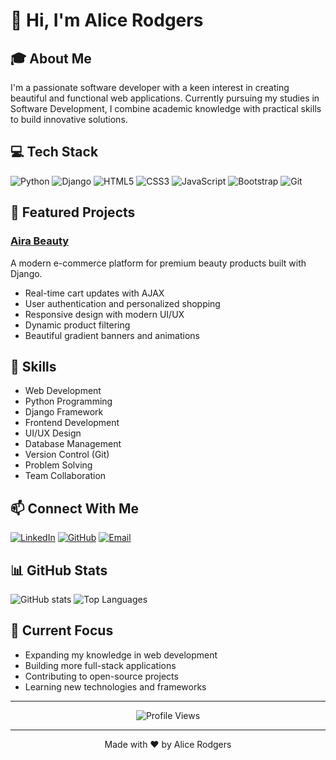 # 👋 Hi, I'm Alice Rodgers

## 🎓 About Me
I'm a passionate software developer with a keen interest in creating beautiful and functional web applications. Currently pursuing my studies in Software Development, I combine academic knowledge with practical skills to build innovative solutions.

## 💻 Tech Stack
![Python](https://img.shields.io/badge/-Python-3776AB?style=flat-square&logo=python&logoColor=white)
![Django](https://img.shields.io/badge/-Django-092E20?style=flat-square&logo=django&logoColor=white)
![HTML5](https://img.shields.io/badge/-HTML5-E34F26?style=flat-square&logo=html5&logoColor=white)
![CSS3](https://img.shields.io/badge/-CSS3-1572B6?style=flat-square&logo=css3&logoColor=white)
![JavaScript](https://img.shields.io/badge/-JavaScript-F7DF1E?style=flat-square&logo=javascript&logoColor=black)
![Bootstrap](https://img.shields.io/badge/-Bootstrap-7952B3?style=flat-square&logo=bootstrap&logoColor=white)
![Git](https://img.shields.io/badge/-Git-F05032?style=flat-square&logo=git&logoColor=white)

## 🚀 Featured Projects

### [Aira Beauty](https://alicerodgers.netlify.app)
A modern e-commerce platform for premium beauty products built with Django.
- Real-time cart updates with AJAX
- User authentication and personalized shopping
- Responsive design with modern UI/UX
- Dynamic product filtering
- Beautiful gradient banners and animations


## 🌟 Skills
- Web Development
- Python Programming
- Django Framework
- Frontend Development
- UI/UX Design
- Database Management
- Version Control (Git)
- Problem Solving
- Team Collaboration

## 📫 Connect With Me
[![LinkedIn](https://img.shields.io/badge/-LinkedIn-0077B5?style=flat-square&logo=linkedin&logoColor=white)](https://linkedin.com/in/yourprofile)
[![GitHub](https://img.shields.io/badge/-GitHub-181717?style=flat-square&logo=github&logoColor=white)](https://github.com/yourusername)
[![Email](https://img.shields.io/badge/-Email-D14836?style=flat-square&logo=gmail&logoColor=white)](mailto:your.email@example.com)

## 📊 GitHub Stats
![GitHub stats](https://github-readme-stats.vercel.app/api?username=yourusername&show_icons=true&theme=radical)
![Top Languages](https://github-readme-stats.vercel.app/api/top-langs/?username=yourusername&layout=compact&theme=radical)

## 🎯 Current Focus
- Expanding my knowledge in web development
- Building more full-stack applications
- Contributing to open-source projects
- Learning new technologies and frameworks

---

<div align="center">
  <img src="https://komarev.com/ghpvc/?username=yourusername&color=blueviolet&style=flat-square" alt="Profile Views" />
</div>

---
<div align="center">
  Made with ❤️ by Alice Rodgers
</div>
